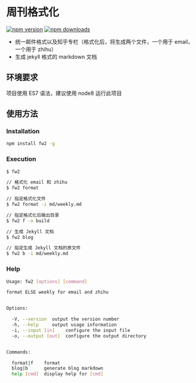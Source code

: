 
# 周刊格式化

[![npm version](https://img.shields.io/npm/v/fw2.svg?style=flat-square)](https://www.npmjs.com/package/fw2)
[![npm downloads](https://img.shields.io/npm/dm/fw2.svg?style=flat-square)](https://www.npmjs.com/package/fw2)

* 统一邮件格式以及知乎专栏（格式化后，将生成两个文件，一个用于 email，一个用于 zhihu）
* 生成 jekyll 格式的 markdown 文档

## 环境要求

项目使用 ES7 语法，建议使用 node8 运行此项目

## 使用方法

### Installation

```sh
npm install fw2 -g
```

### Execution

```sh
$ fw2

// 格式化 email 和 zhihu
$ fw2 format

// 指定格式化文件
$ fw2 format -i md/weekly.md

// 指定格式化后输出目录
$ fw2 f -o build

// 生成 Jekyll 文档
$ fw2 blog

// 指定生成 Jekyll 文档的原文件
$ fw2 b -i md/weekly.md
```

### Help

```sh
Usage: fw2 [options] [command]

format ELSE weekly for email and zhihu


Options:

  -V, --version  output the version number
  -h, --help     output usage information
  -i, --input [in]    configure the input file
  -o, --output [out]  configure the output directory


Commands:

  format|f    format
  blog|b      generate blog markdown
  help [cmd]  display help for [cmd]
```

